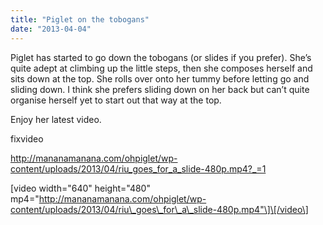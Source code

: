 ```yaml
---
title: "Piglet on the tobogans"
date: "2013-04-04"
---
```


Piglet has started to go down the tobogans (or slides if you prefer). She’s quite adept at climbing up the little steps, then she composes herself and sits down at the top. She rolls over onto her tummy before letting go and sliding down. I think she prefers sliding down on her back but can’t quite organise herself yet to start out that way at the top.

Enjoy her latest video.

fixvideo

http://mananamanana.com/ohpiglet/wp-content/uploads/2013/04/riu_goes_for_a_slide-480p.mp4?_=1

\[video width="640" height="480" mp4="http://mananamanana.com/ohpiglet/wp-content/uploads/2013/04/riu\_goes\_for\_a\_slide-480p.mp4"\]\[/video\]
